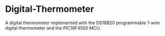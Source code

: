 # Digital-Thermometer
A digital thermometer implemented with the DS18B20 programmable 1-wire digital thermometer and the PIC18F4550 MCU.
